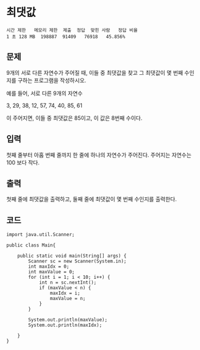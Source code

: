 # 최댓값
``` 
시간 제한	메모리 제한	제출	정답	맞힌 사람	정답 비율
1 초	128 MB	198887	91409	76918	45.856%
```
## 문제
9개의 서로 다른 자연수가 주어질 때, 이들 중 최댓값을 찾고 그 최댓값이 몇 번째 수인지를 구하는 프로그램을 작성하시오.

예를 들어, 서로 다른 9개의 자연수

3, 29, 38, 12, 57, 74, 40, 85, 61

이 주어지면, 이들 중 최댓값은 85이고, 이 값은 8번째 수이다.

## 입력
첫째 줄부터 아홉 번째 줄까지 한 줄에 하나의 자연수가 주어진다. 주어지는 자연수는 100 보다 작다.

## 출력
첫째 줄에 최댓값을 출력하고, 둘째 줄에 최댓값이 몇 번째 수인지를 출력한다.

## 코드
```
import java.util.Scanner;

public class Main{

    public static void main(String[] args) {
        Scanner sc = new Scanner(System.in);
        int maxIdx = 0;
        int maxValue = 0;
        for (int i = 1; i < 10; i++) {
            int n = sc.nextInt();
            if (maxValue < n) {
                maxIdx = i;
                maxValue = n;
            }
        }

        System.out.println(maxValue);
        System.out.println(maxIdx);

    }
}
```
